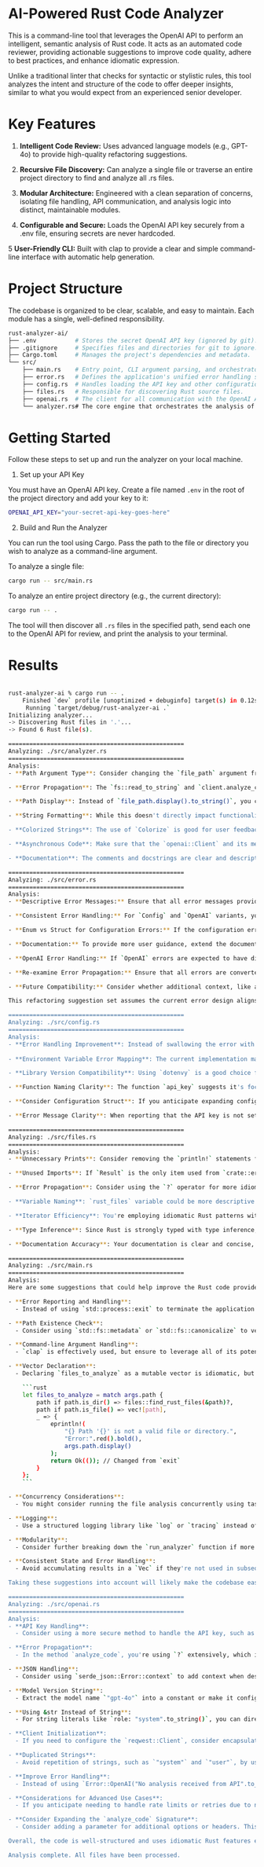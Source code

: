 # AI-Powered Rust Code Analyzer
This is a command-line tool that leverages the OpenAI API to perform an intelligent, semantic analysis of Rust code. It acts as an automated code reviewer, providing actionable suggestions to improve code quality, adhere to best practices, and enhance idiomatic expression.

Unlike a traditional linter that checks for syntactic or stylistic rules, this tool analyzes the intent and structure of the code to offer deeper insights, similar to what you would expect from an experienced senior developer.

# Key Features
1. **Intelligent Code Review:** Uses advanced language models (e.g., GPT-4o) to provide high-quality refactoring suggestions.

2. **Recursive File Discovery:** Can analyze a single file or traverse an entire project directory to find and analyze all .rs files.

3. **Modular Architecture:** Engineered with a clean separation of concerns, isolating file handling, API communication, and analysis logic into distinct, maintainable modules.

4. **Configurable and Secure:** Loads the OpenAI API key securely from a .env file, ensuring secrets are never hardcoded.

5 **User-Friendly CLI:** Built with clap to provide a clear and simple command-line interface with automatic help generation.


# Project Structure
The codebase is organized to be clear, scalable, and easy to maintain. Each module has a single, well-defined responsibility.

```bash
rust-analyzer-ai/
├── .env           # Stores the secret OpenAI API key (ignored by git).
├── .gitignore     # Specifies files and directories for git to ignore.
├── Cargo.toml     # Manages the project's dependencies and metadata.
└── src/
    ├── main.rs    # Entry point, CLI argument parsing, and orchestrator.
    ├── error.rs   # Defines the application's unified error handling system.
    ├── config.rs  # Handles loading the API key and other configuration.
    ├── files.rs   # Responsible for discovering Rust source files.
    ├── openai.rs  # The client for all communication with the OpenAI API.
    └── analyzer.rs# The core engine that orchestrates the analysis of each file.
```

# Getting Started
Follow these steps to set up and run the analyzer on your local machine.

1. Set up your API Key

You must have an OpenAI API key. Create a file named `.env` in the root of the project directory and add your key to it:

```bash
OPENAI_API_KEY="your-secret-api-key-goes-here"
```

2. Build and Run the Analyzer

You can run the tool using Cargo. Pass the path to the file or directory you wish to analyze as a command-line argument.

To analyze a single file:

```bash
cargo run -- src/main.rs
```

To analyze an entire project directory (e.g., the current directory):

```bash
cargo run -- .
```

The tool will then discover all `.rs` files in the specified path, send each one to the OpenAI API for review, and print the analysis to your terminal.

# Results

```bash

rust-analyzer-ai % cargo run -- .
    Finished `dev` profile [unoptimized + debuginfo] target(s) in 0.12s
     Running `target/debug/rust-analyzer-ai .`
Initializing analyzer...
-> Discovering Rust files in '.'...
-> Found 6 Rust file(s).

==================================================
Analyzing: ./src/analyzer.rs
==================================================
Analysis:
- **Path Argument Type**: Consider changing the `file_path` argument from `&Path` to `impl AsRef<Path>`. This change makes the function more flexible, allowing it to accept both string slices and `Path` objects, without losing any functionality or performance.

- **Error Propagation**: The `fs::read_to_string` and `client.analyze_code` calls use the `?` operator to propagate errors. Ensure that the error type returned by these calls is convertible to your custom `Result` type. If not already done, consider implementing `From` conversion traits or using `thiserror` or `anyhow` crates for more idiomatic error handling.

- **Path Display**: Instead of `file_path.display().to_string()`, you can directly use `file_path.display()` in the `println!` macro, as it already implements the `Display` trait. This avoids unnecessary allocation for converting it into a `String`.

- **String Formatting**: While this doesn't directly impact functionality or performance, using `format!` in the strings passed to `println!` could improve readability when dealing with complex formatted strings. For example, you could pre-format the display lines, especially if these lines are used in multiple places.

- **Colorized Strings**: The use of `Colorize` is good for user feedback about file processing stages. However, be mindful if this might be used in contexts where colored output is not supported (such as logging to files or non-terminal environments). Ensure there is a way to disable colors if needed.

- **Asynchronous Code**: Make sure that the `openai::Client` and its method `analyze_code` are properly optimized for asynchronous use (for example, avoid blocking operations in async functions). Consider using `tokio` or other asynchronous runtimes to handle these efficiently.

- **Documentation**: The comments and docstrings are clear and descriptive, which is excellent for maintainability. Ensure that they are kept up-to-date with changes and correctly reflect the function's capabilities and limitations.

==================================================
Analyzing: ./src/error.rs
==================================================
Analysis:
- **Descriptive Error Messages:** Ensure that all error messages provide sufficient context. For the `Reqwest` and `SerdeJson` variants, consider including more detailed messages or details from the errors to improve debugging. For example, you could use `{0}` to include the underlying error message if useful details are available.

- **Consistent Error Handling:** For `Config` and `OpenAI` variants, you used `String` to convey the error message. If these variants are intended to encapsulate more structured data, consider using a structured type or a better option like `&'static str` if they're always string literals.

- **Enum vs Struct for Configuration Errors:** If the configuration errors are extensive or expected to grow, consider using a `struct` instead of a `String` within the `Config` variant to capture more details (e.g., which key was missing).

- **Documentation:** To provide more user guidance, extend the documentation comments to list potential causes for each error variant. This could help other developers using the API to understand under what conditions these errors might occur.

- **OpenAI Error Handling:** If `OpenAI` errors are expected to have different categories or codes, consider developing a more detailed error type for them, possibly using an inner enum or struct to represent these subcategories.

- **Re-examine Error Propagation:** Ensure that all errors are converted appropriately into this unified error type throughout the project. Verify that each `#[from]` attribute is applicable and covers most practical use cases for error conversion in the context of your application.

- **Future Compatibility:** Consider whether additional context, like a source or cause chain, might be needed for complex diagnostics or multiple error sources. The `thiserror` crate already helps with source propagation, but plan for handling more complex dependencies.

This refactoring suggestion set assumes the current error design aligns with your application's needs and scope. Always ensure error handling strategy matches application complexity and expected failure scenarios.

==================================================
Analyzing: ./src/config.rs
==================================================
Analysis:
- **Error Handling Improvement**: Instead of swallowing the error with `dotenv().ok()`, consider logging or handling the error explicitly. It may be useful for diagnostics if your `.env` file fails to load unexpectedly.
  
- **Environment Variable Error Mapping**: The current implementation maps any `VarError` to `Error::Config`, but `.env` parsing issues and other environment errors could be more descriptive. Consider differentiating between possible causes using `env::VarError::NotPresent` and `env::VarError::NotUnicode`.

- **Library Version Compatibility**: Using `dotenvy` is a good choice for reading `.env` files. However, ensure you are using the latest version compatible with your application's needs, as it occasionally receives performance and compatibility improvements.

- **Function Naming Clarity**: The function `api_key` suggests it's focused on the key itself. Consider renaming it to something more descriptive like `load_openai_api_key` to more clearly convey that it's retrieving the key from the environment.

- **Consider Configuration Struct**: If you anticipate expanding configuration needs beyond the OpenAI API key, consider creating a configuration struct. This would encapsulate all configuration logic and provide a central access point for configuration-related activities.

- **Error Message Clarity**: When reporting that the API key is not set in the `.env` file, consider having more adaptable error messages that suggest checking the environment as well, since the environment variables might not only be set by a `.env` file.

==================================================
Analyzing: ./src/files.rs
==================================================
Analysis:
- **Unnecessary Prints**: Consider removing the `println!` statements for a production-ready library or module. Use logging instead if you want to retain these messages for debugging purposes.

- **Unused Imports**: If `Result` is the only item used from `crate::error`, consider importing just `crate::error::Result`. However, if more items from `error` are used elsewhere, current usage is fine.

- **Error Propagation**: Consider using the `?` operator for more idiomatic error handling when dealing with I/O operations, although in this context you're already handling errors by skipping them. If you need to handle them differently or log them, adjust the process inside `filter_map`.

- **Variable Naming**: `rust_files` variable could be more descriptive if you're indicating their nature. Since the function name already specifies Rust files, this is okay. However, it's something to keep in mind for consistency in naming.

- **Iterator Efficiency**: You're employing idiomatic Rust patterns with `filter_map` and `filter`. This usage is optimal for traversing and filtering the directory efficiently. No changes needed here.

- **Type Inference**: Since Rust is strongly typed with type inference, specifying `Vec<PathBuf>` in the declarative sense is not necessary although it enhances readability. Consider relying on type inference unless explicitly needed for readability.

- **Documentation Accuracy**: Your documentation is clear and concise, stating what the function does, which parameters it accepts, and its output. Ensure that the custom `Error::Walkdir` variant properly exists and is used, given that it’s referenced in the function docs.

==================================================
Analyzing: ./src/main.rs
==================================================
Analysis:
Here are some suggestions that could help improve the Rust code provided:

- **Error Reporting and Handling**:
  - Instead of using `std::process::exit` to terminate the application in case of errors, return a `Result` from the `main` function after logging the error. This approach is more idiomatic and allows for better testing capabilities.

- **Path Existence Check**:
  - Consider using `std::fs::metadata` or `std::fs::canonicalize` to verify and resolve the path before proceeding with either file or directory checks. This can provide more refined error handling.

- **Command-line Argument Handling**:
  - `clap` is effectively used, but ensure to leverage all of its potential features, such as default values and more complex validation mechanisms, if applicable.

- **Vector Declaration**:
  - Declaring `files_to_analyze` as a mutable vector is idiomatic, but you can directly assign the result of a match expression, reducing the need for mutable state:

    ```rust
    let files_to_analyze = match args.path {
        path if path.is_dir() => files::find_rust_files(&path)?,
        path if path.is_file() => vec![path],
        _ => {
            eprintln!(
                "{} Path '{}' is not a valid file or directory.",
                "Error:".red().bold(),
                args.path.display()
            );
            return Ok(()); // Changed from `exit`
        }
    };
    ```

- **Concurrency Considerations**:
  - You might consider running the file analysis concurrently using tasks or any other asynchronous constructs within the `async` runtime, especially if you anticipate handling numerous files.

- **Logging**:
  - Use a structured logging library like `log` or `tracing` instead of `println` and `eprintln` for better flexibility and integration with other logging systems. This can also allow dynamic control of log levels.

- **Modularity**:
  - Consider further breaking down the `run_analyzer` function if more initialization steps or analysis logic are added. Smaller functions tend to enhance readability and maintainability.

- **Consistent State and Error Handling**:
  - Avoid accumulating results in a `Vec` if they're not used in subsequent logic. Handle errors in a manner consistent across functions for better clarity.

Taking these suggestions into account will likely make the codebase easier to manage, extend, and understand.

==================================================
Analyzing: ./src/openai.rs
==================================================
Analysis:
- **API Key Handling**:
  - Consider using a more secure method to handle the API key, such as retrieving it from environment variables using `std::env`, rather than passing it directly as a `String`. This reduces the risk of accidental exposure in version-controlled files.

- **Error Propagation**:
  - In the method `analyze_code`, you're using `?` extensively, which is good for readability. Ensure that your custom `Error` handling in `crate::error` properly differentiates between various error kinds, perhaps by implementing `std::error::Error`.

- **JSON Handling**:
  - Consider using `serde_json::Error::context` to add context when deserialization fails, making debugging easier.

- **Model Version String**:
  - Extract the model name `"gpt-4o"` into a constant or make it configurable via an environment variable or configuration file. This approach supports easier updates or changes to the model version without altering the source code.

- **Using &str Instead of String**:
  - For string literals like `role: "system".to_string()`, you can directly use `role: String::from("system")` or convert the field to `&'static str` if immutability is needed.

- **Client Initialization**:
  - If you need to configure the `reqwest::Client`, consider encapsulating the configuration logic within the `Client::new` method.

- **Duplicated Strings**:
  - Avoid repetition of strings, such as `"system"` and `"user"`, by using shared constants. This improves maintainability and reduces the risk of typos.

- **Improve Error Handling**:
  - Instead of using `Error::OpenAI("No analysis received from API".to_string())`, improve the error handling by implementing specific error types or variants which can provide more context about the error state.

- **Considerations for Advanced Use Cases**:
  - If you anticipate needing to handle rate limits or retries due to network instability, plan a strategy to address these issues, potentially using libraries like `tokio-retry` for implementing retry logic.

- **Consider Expanding the `analyze_code` Signature**:
  - Consider adding a parameter for additional options or headers. This will help enhance the flexibility of the function for future enhancements without breaking the current API.

Overall, the code is well-structured and uses idiomatic Rust features effectively. The suggestions are meant to make the implementation more robust, secure, and maintainable.

Analysis complete. All files have been processed.
```